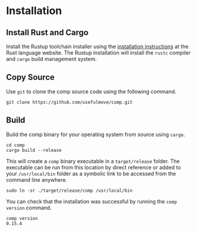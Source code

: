 # Installation

## Install Rust and Cargo
Install the Rustup toolchain installer using the [installation instructions][1] at the Rust language website. The Rustup installation will install the `rustc` compiler and `cargo` build management system.


## Copy Source
Use `git` to clone the comp source code using the following command.
```
git clone https://github.com/usefulmove/comp.git
```

## Build
Build the comp binary for your operating system from source using `cargo`.
```
cd comp
cargo build --release
```

This will create a `comp` binary executable in a `target/release` folder. The executable can be run from this location by direct reference or added to your `/usr/local/bin` folder as a symbolic link to be accessed from the command line anywhere.
```
sudo ln -sr ./target/release/comp /usr/local/bin
```

You can check that the installation was successful by running the `comp version` command.
```
comp version
0.15.4
```


[1]: https://rust-lang.org/tools/install
